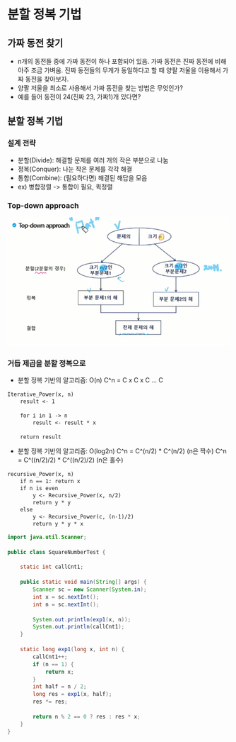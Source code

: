 # 분할 정복 기법

## 가짜 동전 찾기
- n개의 동전들 중에 가짜 동전이 하나 포함되어 있음. 가짜 동전은 진짜 동전에 비해 아주 조금 가벼움. 진짜 동전들의 무게가 동일하다고 할 때 양팔 저울을 이용해서 가짜 동전을 찾아보자.
- 양팔 저울을 최소로 사용해서 가짜 동전을 찾는 방법은 무엇인가?
- 예를 들어 동전이 24(진짜 23, 가짜1)개 있다면?

## 분할 정복 기법

### 설계 전략
- 분할(Divide): 해결할 문제를 여러 개의 작은 부분으로 나눔
- 정복(Conquer): 나눈 작은 문제를 각각 해결
- 통합(Combine): (필요하다면) 해결된 해답을 모음
- ex) 병합정렬 -> 통합이 필요, 퀵정렬

### Top-down approach
![Alt text](Divide&Conquer-1.png)

### 거듭 제곱을 분할 정복으로
- 분할 정복 기반의 알고리즘: O(n)
C^n = C x C x C ... C

```
Iterative_Power(x, n)
    result <- 1

    for i in 1 -> n
        result <- result * x
    
    return result
```

- 분할 정복 기반의 알고리즘: O(log2n)
C^n = C^(n/2) * C^(n/2) (n은 짝수)
C^n = C^((n/2)/2) * C^((n/2)/2) (n은 홀수)

```
recursive_Power(x, n)
    if n == 1: return x
    if n is even
        y <- Recursive_Power(x, n/2)
        return y * y
    else
        y <- Recursive_Power(c, (n-1)/2)
        return y * y * x
```

```java
import java.util.Scanner;

public class SquareNumberTest {

    static int callCnt1;

    public static void main(String[] args) {
        Scanner sc = new Scanner(System.in);
        int x = sc.nextInt();
        int n = sc.nextInt();

        System.out.println(exp1(x, n));
        System.out.println(callCnt1);
    }

    static long exp1(long x, int n) {
        callCnt1++;
        if (n == 1) {
            return x;
        }
        int half = n / 2;
        long res = exp1(x, half);
        res *= res;

        return n % 2 == 0 ? res : res * x;
    }
}
```